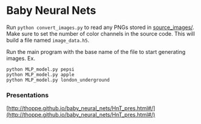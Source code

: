 # Baby Neural Nets

Run `python convert_images.py` to read any PNGs stored in [source_images/](source_images/). Make sure to set the number of color channels in the source code. This will build a file named `image_data.h5`.

Run the main program with the base name of the file to start generating images. Ex.

    python MLP_model.py pepsi
    python MLP_model.py apple
    python MLP_model.py london_underground


  

### Presentations
[http://thoppe.github.io/baby_neural_nets/HnT_pres.html#/](http://thoppe.github.io/baby_neural_nets/HnT_pres.html#/)